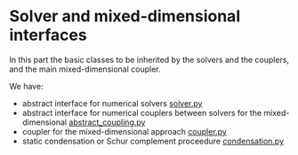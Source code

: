 # Solver and mixed-dimensional interfaces

In this part the basic classes to be inherited by the solvers and the couplers, and the main mixed-dimensional coupler.

We have:
* abstract interface for numerical solvers [solver.py](solver.py)
* abstract interface for numerical couplers between solvers for the mixed-dimensional [abstract_coupling.py](abstract_coupling.py)
* coupler for the mixed-dimensional approach [coupler.py](coupler.py)
* static condensation or Schur complement proceedure [condensation.py](condensation.py)
